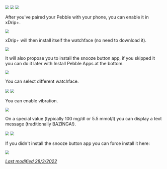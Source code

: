 <img src="../../images/hamburger_menu.png" style="zoom:75%;" />  
<img src="../../use/images/M-S-SW.png" style="zoom:75%;" />  
<img src="../images/M-S-SW3.png" style="zoom:75%;" />

After you've paired your Pebble with your phone, you can enable it in xDrip+.

<img src="../images/M-S-SW3a.png" style="zoom:75%;" />

xDrip+ will then install itself the watchface (no need to download it).

<img src="../images/M-S-SW3b.png" style="zoom:75%;" />

It will also propose you to install the snooze button app, if you skipped it you can do it later with Install Pebble Apps at the bottom.

<img src="../images/M-S-SW3c.png" style="zoom:75%;" />

You can select different watchface.

<img src="../images/M-S-SW3d.png" style="zoom:75%;" />

<img src="../images/M-S-SW3e.png" style="zoom:75%;" />

You can enable vibration.

<img src="../images/M-S-SW3f.png" style="zoom:75%;" />

On a special value (typically 100 mg/dl or 5.5 mmol/l) you can display a text message (traditionally BAZINGA!).

<img src="../images/M-S-SW3g.png" style="zoom:75%;" />

<img src="../images/M-S-SW3h.png" style="zoom:75%;" />

If you didn't install the snooze button app you can force install it here:

<img src="../images/M-S-SW3i.png" style="zoom:75%;" />

</br>

[*Last modified 28/3/2022*](https://github.com/NightscoutFoundation/xDrip/releases/tag/2022.03.27)